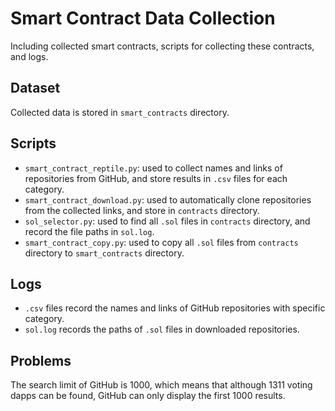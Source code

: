 # Smart Contract Data Collection

Including collected smart contracts, scripts for collecting these contracts, and logs.

## Dataset

Collected data is stored in `smart_contracts` directory.

## Scripts

- `smart_contract_reptile.py`: used to collect names and links of repositories from GitHub, and store results in `.csv` files for each category.
- `smart_contract_download.py`: used to automatically clone repositories from the collected links, and store in `contracts` directory.
- `sol_selector.py`: used to find all `.sol` files in `contracts` directory, and record the file paths in `sol.log`.
- `smart_contract_copy.py`: used to copy all `.sol` files from `contracts` directory to `smart_contracts` directory.

## Logs

- `.csv` files record the names and links of GitHub repositories with specific category.
- `sol.log` records the paths of `.sol` files in downloaded repositories.

## Problems

The search limit of GitHub is 1000, which means that although 1311 voting dapps can be found, GitHub can only display the first 1000 results.
